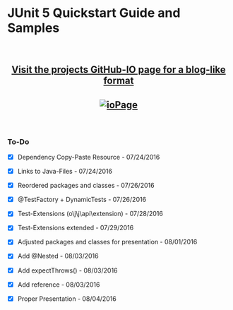 # JUnit 5 Quickstart Guide and Samples

<br>

## <p align="center">[Visit the projects GitHub-IO page for a blog-like format](https://dmitrij-drandarov.github.io/JUnit-5-QuickStart-Guide-and-Samples)</p>
 
## <p align="center">[![ioPage](/../master/img/-01_README_Redirection.png?raw=true)](https://dmitrij-drandarov.github.io/JUnit-5-QuickStart-Guide-and-Samples)</p>

<br>

### To-Do

- [x] Dependency Copy-Paste Resource                    -   07/24/2016
- [x] Links to Java-Files                               -   07/24/2016
- [x] Reordered packages and classes                    -   07/26/2016
- [x] @TestFactory + DynamicTests                       -   07/26/2016
- [x] Test-Extensions (o\j\j\api\extension)             -   07/28/2016
- [x] Test-Extensions extended                          -   07/29/2016
- [x] Adjusted packages and classes for presentation    -   08/01/2016
- [x] Add @Nested                                       -   08/03/2016
- [x] Add expectThrows()                                -   08/03/2016
- [x] Add reference                                     -   08/03/2016
- [x] Proper Presentation                               -   08/04/2016
 